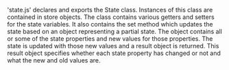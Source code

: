 'state.js' declares and exports the State class. Instances of this class are contained in store objects. The class contains various getters and setters for the state variables. It also contains the set method which updates the state based on an object representing a partial state. The object contains all or some of the state properties and new values for those properties. The state is updated with those new values and a result object is returned. This result object specifies whether each state property has changed or not and what the new and old values are.
